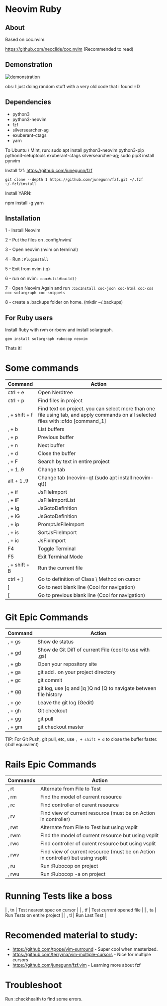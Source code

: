 # Neovim Ruby

## About
Based on coc.nvim:

https://github.com/neoclide/coc.nvim (Recommended to read)

## Demonstration
![demonstration](https://i.imgur.com/SLyoGwS.gif)

obs: I just doing random stuff with a very old code that i found =D

## Dependencies
- python3
- python3-neovim
- fzf
- silversearcher-ag
- exuberant-ctags
- yarn

To Ubuntu \ Mint, run:
sudo apt install python3-neovim python3-pip python3-setuptools exuberant-ctags silversearcher-ag; sudo pip3 install pynvim

Install fzf:
https://github.com/junegunn/fzf

```
git clone --depth 1 https://github.com/junegunn/fzf.git ~/.fzf
~/.fzf/install
```

Install YARN:

npm install -g yarn

## Installation

1 - Install Neovim

2 - Put the files on .config/nvim/

3 - Open neovim (nvim on terminal)

4 - Run `:PlugInstall`

5 - Exit from nvim (:q)

6 - run on nvim: `:coc#util#build()`

7 - Open Neovim Again and run `:CocInstall coc-json coc-html coc-css coc-solargraph coc-snippets`

8 - create a .backups folder on home. (mkdir ~/.backups)

## For Ruby users
Install Ruby with rvm or rbenv and install solargraph.

`gem install solargraph rubocop neovim`

Thats it!

# Some commands
| Command | Action |
| --- | ---------- |
| ctrl + e | Open Nerdtree |
| ctrl + p | Find files in project |
| , + shift + f | Find text on project. you can select more than one file using tab, and apply commands on all selected files with :cfdo [command_1] | [command_2]
| , + b | List buffers |
| , + p | Previous buffer |
| , + n | Next buffer |
| , + d | Close the buffer |
| , + F | Search by text in entire project |
| , + 1..9 | Change tab |
| alt + 1..9 | Change tab (neovim-qt (sudo apt install neovim-qt)) |
| , + if | JsFileImport |
| , + iF | JsFileImportList |
| , + ig | JsGotoDefinition |
| , + iG | JsGotoDefinition |
| , + ip | PromptJsFileImport |
| , + is | SortJsFileImport |
| , + ic | JsFixImport |
| F4     | Toggle Terminal |
| F5     | Exit Terminal Mode |
| , + shift + B | Run the current file |
| ctrl + ] | Go to definition of Class \ Method on cursor |
| ] | Go to next blank line (Cool for navigation) |
| [ | Go to previous blank line (Cool for navigation) |

# Git Epic Commands
| Command | Action |
| --- | -----------|
| , + gs | Show de status |
| , + gd | Show de Git Diff of current File (cool to use with ,gs) |
| , + gb | Open your repository site |
| , + ga | git add . on your project directory |
| , + gc | git commit |
| , + gg | git log, use [q and ]q ]Q nd [Q to navigate between file history |
| , + ge | Leave the git log (Gedit) |
| , + gh | Git checkout |
| , + gg | git pull     |
| , + gm | git checkout master |

TIP: For Git Push, git pull, etc, use `, + shift + d` to close the buffer faster. (:bd! equivalent)

# Rails Epic Commands
| Commands | Action |
| --- | ------------|
| , rt | Alternate from File to Test |
| , rm | Find the model of current resource |
| , rc | Find controller of curent resource |
| , rv | Find view of current resource (must be on Action in controller)
| , rwt | Alternate from File to Test but using vsplit |
| , rwm | Find the model of current resource but using vsplit |
| , rwc | Find controller of curent resource but using vsplit |
| , rwv | Find view of current resource (must be on Action in controller) but using vsplit |
| , ru | Run :Rubocop on project |
| , rwu | Run :Rubocop -a on project |

# Running Tests like a boss
| , tn  | Test nearest spec on cursor |
| , tf  | Test current opened file |
| , ta  | Run Tests on entire project |
| , tl  | Run Last Test |

# Recomended material to study:

- https://github.com/tpope/vim-surround - Super cool when masterized.
- https://github.com/terryma/vim-multiple-cursors - Nice for multiple cursors
- https://github.com/junegunn/fzf.vim - Learning more about fzf


# Troubleshoot

Run :checkhealth to find some errors.
